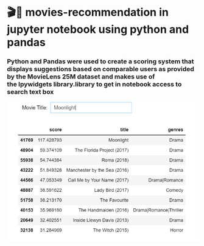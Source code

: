 # 🎬🍿 movies-recommendation in jupyter notebook using python and pandas
### Python and Pandas were used to create a scoring system that displays suggestions based on comparable users as provided by the MovieLens 25M dataset and makes use of  the Ipywidgets library.library to get in notebook access to search text box
![ss](ss.PNG)
